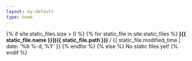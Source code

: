 ```yaml
---
layout: my-default
type: home
---
```


{% if site.static_files.size > 0 %}
    {% for static_file in site.static_files %}
**[{{ static_file.name }}]({{ static_file.path }})** / {{ static_file.modified_time | date: '%b %-d, %Y' }}
    {% endfor %}
{% else %}
    No static files yet!
{% endif %}

<!--- List Repositories ...
{% if site.github.public_repositories.size > 0 %}
    {% assign repos = site.github.public_repositories | sort:"updated_at" | reverse %}
    {% for repo in repos %}
**[{{ repo.name }}]({{ repo.url }})** / {{ repo.updated_at | date: '%b %-d, %Y' }}
    {% endfor %}
{% else %}
    No repos yet!
{% endif %}
-->
